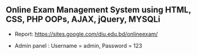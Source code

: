 ## Online Exam Management System using HTML, CSS, PHP OOPs, AJAX, jQuery, MYSQLi

- Report: https://sites.google.com/diu.edu.bd/onlineexam/

- Admin panel : 
Username = admin,
Password = 123

